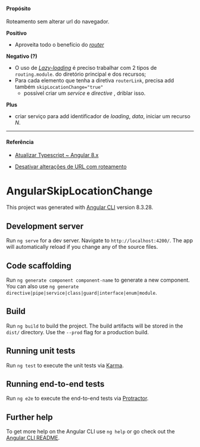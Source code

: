 #### Propósito

Roteamento sem alterar url do navegador.

**Positivo**

- Aproveita todo o benefício do _[router](https://angular.io/api/router)_

**Negativo (?)**

- O uso de _[Lazy-loading](https://angular.io/guide/lazy-loading-ngmodules)_ é preciso trabalhar com 2 tipos de `routing.module`. do diretório principal e dos recursos;
- Para cada elemento que tenha a diretiva `routerLink`, precisa add também `skipLocationChange="true"`
  - possível criar um _service_ e _directive_ , driblar isso.

**Plus**

- criar serviço para add identificador de _loading_, _data_, iniciar um recurso _N_.

---

#### Referência

- [Atualizar Typescript ~ Angular 8.x](https://medium.com/@andreizhamoida/typescript-3-7-1106a532e92c)

- [Desativar alterações de URL com roteamento](https://stackoverflow.com/questions/53196790/how-to-disable-url-changes-with-angular-routing)

# AngularSkipLocationChange

This project was generated with [Angular CLI](https://github.com/angular/angular-cli) version 8.3.28.

## Development server

Run `ng serve` for a dev server. Navigate to `http://localhost:4200/`. The app will automatically reload if you change any of the source files.

## Code scaffolding

Run `ng generate component component-name` to generate a new component. You can also use `ng generate directive|pipe|service|class|guard|interface|enum|module`.

## Build

Run `ng build` to build the project. The build artifacts will be stored in the `dist/` directory. Use the `--prod` flag for a production build.

## Running unit tests

Run `ng test` to execute the unit tests via [Karma](https://karma-runner.github.io).

## Running end-to-end tests

Run `ng e2e` to execute the end-to-end tests via [Protractor](http://www.protractortest.org/).

## Further help

To get more help on the Angular CLI use `ng help` or go check out the [Angular CLI README](https://github.com/angular/angular-cli/blob/master/README.md).
